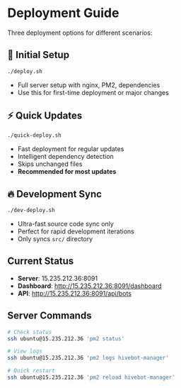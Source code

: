# Deployment Guide

Three deployment options for different scenarios:

## 🚀 Initial Setup
```bash
./deploy.sh
```
- Full server setup with nginx, PM2, dependencies
- Use this for first-time deployment or major changes

## ⚡ Quick Updates
```bash
./quick-deploy.sh
```
- Fast deployment for regular updates
- Intelligent dependency detection
- Skips unchanged files
- **Recommended for most updates**

## 🔥 Development Sync
```bash
./dev-deploy.sh
```
- Ultra-fast source code sync only
- Perfect for rapid development iterations
- Only syncs `src/` directory

## Current Status
- **Server**: 15.235.212.36:8091
- **Dashboard**: http://15.235.212.36:8091/dashboard
- **API**: http://15.235.212.36:8091/api/bots

## Server Commands
```bash
# Check status
ssh ubuntu@15.235.212.36 'pm2 status'

# View logs
ssh ubuntu@15.235.212.36 'pm2 logs hivebot-manager'

# Quick restart
ssh ubuntu@15.235.212.36 'pm2 reload hivebot-manager'
```

